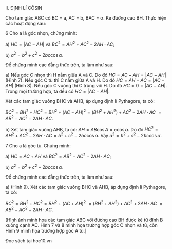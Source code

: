 II. ĐỊNH LÍ CÔSIN

Cho tam giác ABC có BC = a, AC = b, BAC = α. Kẻ đường cao BH. Thực hiện các hoạt động sau:

6 Cho a là góc nhọn, chứng minh:

a) $HC = |AC - AH|$ và $BC^2 = AH^2 + AC^2 - 2AH \cdot AC$;

b) $a^2 = b^2 + c^2 - 2bc \cos α$.

Để chứng minh các đẳng thức trên, ta làm như sau:

a) Nếu góc C nhọn thì H nằm giữa A và C. Do đó
   $HC = AC - AH = |AC - AH|$ (Hình 7).
   Nếu góc C tù thì C nằm giữa A và H. Do đó
   $HC = AH - AC = |AC - AH|$ (Hình 8).
   Nếu góc C vuông thì C trùng với H. Do đó
   $HC = 0 = |AC - AH|$.
   Trong mọi trường hợp, ta đều có $HC = |AC - AH|$.

Xét các tam giác vuông BHC và AHB, áp dụng định lí Pythagore, ta có:

$BC^2 = BH^2 + HC^2 = BH^2 + (AC - AH)^2 = (BH^2 + AH^2) + AC^2 - 2AH \cdot AC$
$= AB^2 - AC^2 - 2AH \cdot AC$.

b) Xét tam giác vuông AHB, ta có: $AH = AB \cos A = c \cos α$.
   Do đó $HC^2 = AH^2 + AC^2 - 2AH \cdot AC = b^2 + c^2 - 2bc \cos α$.
   Vậy $a^2 = b^2 + c^2 - 2bc \cos α$.

7 Cho a là góc tù. Chứng minh:

a) $HC = AC + AH$ và $BC^2 = AB^2 - AC^2 + 2AH \cdot AC$;

b) $a^2 = b^2 + c^2 - 2bc \cos α$.

Để chứng minh các đẳng thức trên, ta làm như sau:

a) (Hình 9). Xét các tam giác vuông BHC và AHB, áp dụng định lí Pythagore, ta có:

$BC^2 = BH^2 + HC^2 = BH^2 + (AC + AH)^2$
$= (BH^2 + AH^2) + AC^2 + 2AH \cdot AC$
$= AB^2 - AC^2 + 2AH \cdot AC$.

[Hình ảnh minh họa các tam giác ABC với đường cao BH được kẻ từ đỉnh B xuống cạnh AC. Hình 7 và 8 minh họa trường hợp góc C nhọn và tù, còn Hình 9 minh họa trường hợp góc A tù.]

Đọc sách tại hoc10.vn